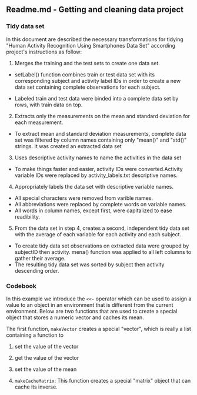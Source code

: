 ## Readme.md - Getting and cleaning data project
### Tidy data set

In this document are described the necessary transformations for tidying 
"Human Activity Recognition Using Smartphones Data Set" according project's 
instructions as follow:

1. Merges the training and the test sets to create one data set.

*  setLabel() function combines train or test data set with its corresponding subject
   and activity label IDs in order to create a new data set containing complete observations
   for each subject.
   
*  Labeled train and test data were binded into a complete data set by rows, with train data on top.
 
2. Extracts only the measurements on the mean and standard deviation for each measurement. 

*  To extract mean and standard deviation measurements, complete data set was filtered
   by column names containing only "mean()" and "std()" strings. It was created an extracted data set
   
3. Uses descriptive activity names to name the activities in the data set

*  To make things faster and easier, activity IDs were converted.Activity 
   variable IDs were replaced by activity_labels.txt descriptive names. 
   
4. Appropriately labels the data set with descriptive variable names. 

*  All special characters were removed from varible names.
*  All abbreviations were replaced by complete words on variable names.
*  All words in column names, except first, were capitalized to ease 
   readibility.

5. From the data set in step 4, creates a second, independent tidy data set 
   with the average of each variable for each activity and each subject. 
   
*  To create tidy data set observations on extracted data were grouped by 
   subjectID then activity. mena() function was applied to all left columns
   to gather their average.
*  The resulting tidy data set was sorted by subject then activity descending
   order.
   





### Codebook

In this example we introduce the `<<-` operator which can be used to
assign a value to an object in an environment that is different from the
current environment. Below are two functions that are used to create a
special object that stores a numeric vector and caches its mean.

The first function, `makeVector` creates a special "vector", which is
really a list containing a function to

1.  set the value of the vector
2.  get the value of the vector
3.  set the value of the mean

1.  `makeCacheMatrix`: This function creates a special "matrix" object
    that can cache its inverse.
